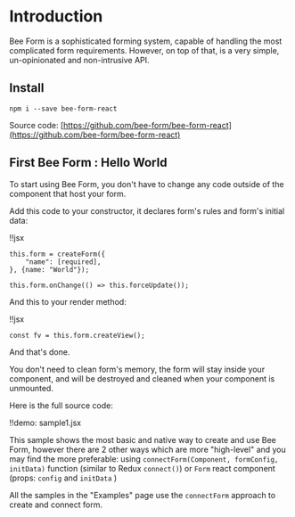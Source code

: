 # Introduction

Bee Form is a sophisticated forming system, capable of handling the most complicated form requirements. However, on top 
of that, is a very simple, un-opinionated and non-intrusive API.


## Install

```
npm i --save bee-form-react
```

Source code: [https://github.com/bee-form/bee-form-react](https://github.com/bee-form/bee-form-react)


## First Bee Form : Hello World

To start using Bee Form, you don't have to change any code outside of the component that host your form.

Add this code to your constructor, it declares form's rules and form's initial data:

!!jsx
```
this.form = createForm({
    "name": [required],
}, {name: "World"});

this.form.onChange(() => this.forceUpdate());
```

And this to your render method:

!!jsx
```
const fv = this.form.createView();
```

And that's done.

You don't need to clean form's memory, the form will stay inside your component, and will be destroyed and cleaned when 
your component is unmounted.

Here is the full source code:

!!demo: sample1.jsx

This sample shows the most basic and native way to create and use Bee Form, however there are 2 other ways which are more "high-level" and you may find the more preferable: using `connectForm(Component, formConfig, initData)` function (similar to Redux `connect()`) or `Form` react component (props: `config` and `initData` ) 

All the samples in the "Examples" page use the `connectForm` approach to create and connect form.